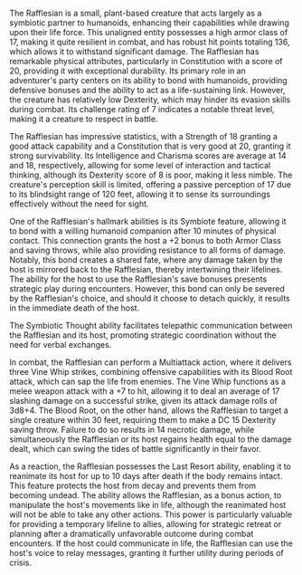 The Rafflesian is a small, plant-based creature that acts largely as a symbiotic partner to humanoids, enhancing their capabilities while drawing upon their life force. This unaligned entity possesses a high armor class of 17, making it quite resilient in combat, and has robust hit points totaling 136, which allows it to withstand significant damage. The Rafflesian has remarkable physical attributes, particularly in Constitution with a score of 20, providing it with exceptional durability. Its primary role in an adventurer's party centers on its ability to bond with humanoids, providing defensive bonuses and the ability to act as a life-sustaining link. However, the creature has relatively low Dexterity, which may hinder its evasion skills during combat. Its challenge rating of 7 indicates a notable threat level, making it a creature to respect in battle.

The Rafflesian has impressive statistics, with a Strength of 18 granting a good attack capability and a Constitution that is very good at 20, granting it strong survivability. Its Intelligence and Charisma scores are average at 14 and 18, respectively, allowing for some level of interaction and tactical thinking, although its Dexterity score of 8 is poor, making it less nimble. The creature's perception skill is limited, offering a passive perception of 17 due to its blindsight range of 120 feet, allowing it to sense its surroundings effectively without the need for sight.

One of the Rafflesian's hallmark abilities is its Symbiote feature, allowing it to bond with a willing humanoid companion after 10 minutes of physical contact. This connection grants the host a +2 bonus to both Armor Class and saving throws, while also providing resistance to all forms of damage. Notably, this bond creates a shared fate, where any damage taken by the host is mirrored back to the Rafflesian, thereby intertwining their lifelines. The ability for the host to use the Rafflesian's save bonuses presents strategic play during encounters. However, this bond can only be severed by the Rafflesian's choice, and should it choose to detach quickly, it results in the immediate death of the host.

The Symbiotic Thought ability facilitates telepathic communication between the Rafflesian and its host, promoting strategic coordination without the need for verbal exchanges. 

In combat, the Rafflesian can perform a Multiattack action, where it delivers three Vine Whip strikes, combining offensive capabilities with its Blood Root attack, which can sap the life from enemies. The Vine Whip functions as a melee weapon attack with a +7 to hit, allowing it to deal an average of 17 slashing damage on a successful strike, given its attack damage rolls of 3d8+4. The Blood Root, on the other hand, allows the Rafflesian to target a single creature within 30 feet, requiring them to make a DC 15 Dexterity saving throw. Failure to do so results in 14 necrotic damage, while simultaneously the Rafflesian or its host regains health equal to the damage dealt, which can swing the tides of battle significantly in their favor.

As a reaction, the Rafflesian possesses the Last Resort ability, enabling it to reanimate its host for up to 10 days after death if the body remains intact. This feature protects the host from decay and prevents them from becoming undead. The ability allows the Rafflesian, as a bonus action, to manipulate the host's movements like in life, although the reanimated host will not be able to take any other actions. This power is particularly valuable for providing a temporary lifeline to allies, allowing for strategic retreat or planning after a dramatically unfavorable outcome during combat encounters. If the host could communicate in life, the Rafflesian can use the host's voice to relay messages, granting it further utility during periods of crisis.